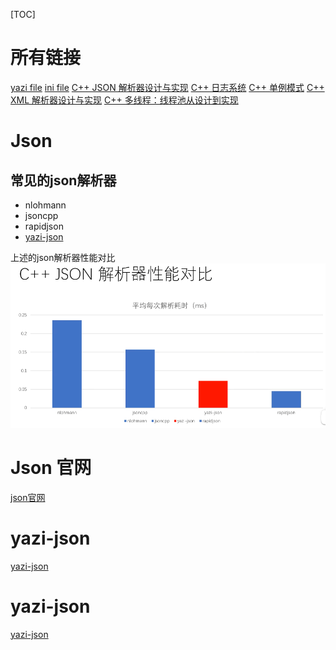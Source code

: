 [TOC]

# 所有链接
[yazi file](https://hkrb7870j3.feishu.cn/docx/doxcn4Qjv9EXC24N8817CyEQwwh)
[ini file](https://hkrb7870j3.feishu.cn/docx/doxcnOZZ8D98tFqvhVjkotaxSgd)
[C++ JSON 解析器设计与实现](https://hkrb7870j3.feishu.cn/docx/doxcnydT1EFccxOQzD7TwVyFZYg)
[C++ 日志系统](https://hkrb7870j3.feishu.cn/docx/doxcneWdfcpeluG6JyuerarCzsg)
[C++ 单例模式](https://hkrb7870j3.feishu.cn/docx/doxcnLkN4DIVd5sEz35QRnBdMeh?chunked=false)
[C++ XML 解析器设计与实现](https://hkrb7870j3.feishu.cn/docx/doxcnUtcYU1HuVV4rUtsZjGw1re)
[C++ 多线程：线程池从设计到实现](https://hkrb7870j3.feishu.cn/docx/XTLMddXzpoWMOwx9xDuc2WFXnfc)

# Json
## 常见的json解析器
- nlohmann
- jsoncpp
- rapidjson
- [yazi-json](https://github.com/Jiwangreal/yazi-json)

上述的json解析器性能对比![本地路径](pic/jsonconpair.PNG "json parser性能对比")

# Json 官网
[json官网](https://www.json.org/json-en.html)

# yazi-json
[yazi-json](https://github.com/sukai33/yazi-json)


# yazi-json
[yazi-json](https://github.com/yanxicheung/yazi-xml)